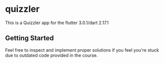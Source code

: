 # quizzler

This is a Quizzler app for the flutter 3.0.1/dart 2.17.1

## Getting Started

Feel free to inspect and implement proper solutions if you feel you're stuck due to outdated code provided in the course.

